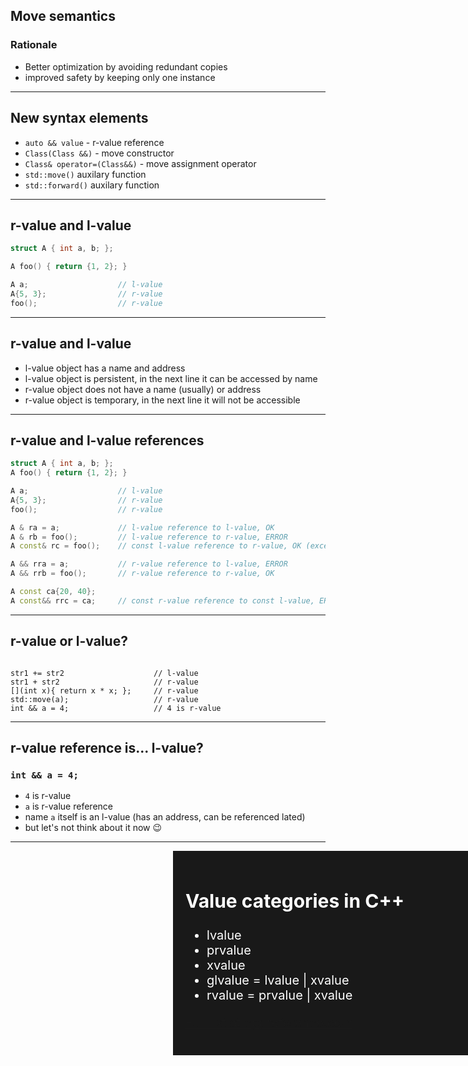 ## Move semantics

### Rationale

* Better optimization by avoiding redundant copies
* improved safety by keeping only one instance

---

## New syntax elements

* <!-- .element: class="fragment fade-in" --> <code>auto && value</code> - r-value reference
* <!-- .element: class="fragment fade-in" --> <code>Class(Class &&)</code> - move constructor
* <!-- .element: class="fragment fade-in" --> <code>Class& operator=(Class&&)</code> - move assignment operator
* <!-- .element: class="fragment fade-in" --> <code>std::move()</code> auxilary function
* <!-- .element: class="fragment fade-in" --> <code>std::forward()</code> auxilary function

---

## r-value and l-value

```cpp
struct A { int a, b; };

A foo() { return {1, 2}; }

A a;                    // l-value
A{5, 3};                // r-value
foo();                  // r-value
```

---

## r-value and l-value

* <!-- .element: class="fragment fade-in" --> l-value object has a name and address
* <!-- .element: class="fragment fade-in" --> l-value object is persistent, in the next line it can be accessed by name
* <!-- .element: class="fragment fade-in" --> r-value object does not have a name (usually) or address
* <!-- .element: class="fragment fade-in" --> r-value object is temporary, in the next line it will not be accessible

---

## r-value and l-value references

```cpp
struct A { int a, b; };
A foo() { return {1, 2}; }

A a;                    // l-value
A{5, 3};                // r-value
foo();                  // r-value

A & ra = a;             // l-value reference to l-value, OK
A & rb = foo();         // l-value reference to r-value, ERROR
A const& rc = foo();    // const l-value reference to r-value, OK (exception)

A && rra = a;           // r-value reference to l-value, ERROR
A && rrb = foo();       // r-value reference to r-value, OK

A const ca{20, 40};
A const&& rrc = ca;     // const r-value reference to const l-value, ERROR
```

---

## r-value or l-value?

<pre><code class="cpp" data-trim data-noescape>
str1 += str2                    <span class="fragment">// l-value</span>
str1 + str2                     <span class="fragment">// r-value</span>
[](int x){ return x * x; };     <span class="fragment">// r-value</span>
std::move(a);                   <span class="fragment">// r-value</span>
int && a = 4;                   <span class="fragment">// 4 is r-value</span>
</code></pre>

---

## r-value reference is... l-value?

### `int && a = 4;`

* <!-- .element: class="fragment fade-in" --> <code>4</code> is r-value
* <!-- .element: class="fragment fade-in" --> <code>a</code> is r-value reference
* <!-- .element: class="fragment fade-in" --> name <code>a</code> itself is an l-value (has an address, can be referenced lated)
* <!-- .element: class="fragment fade-in" --> but let's not think about it now 😉

---

<!-- .slide: data-background-iframe="https://en.cppreference.com/w/cpp/language/value_category" data-background-interactive -->

<div class="box" style="position: absolute; width: 45%; right: 0; background-color: rgba(0, 0, 0, 0.9); color: #fff; padding: 20px; font-size: 20px; text-align: left;">
    <h2>Value categories in C++</h2>
    <ul>
        <li>lvalue</li>
        <li>prvalue</li>
        <li>xvalue</li>
        <li>glvalue = lvalue | xvalue</li>
        <li>rvalue = prvalue | xvalue</li>
    </ul>
    <p><a href="https://en.cppreference.com/w/cpp/language/value_category">Full list at cppreference.com</a></p>
</div>
